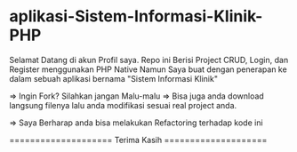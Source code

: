 # aplikasi-Sistem-Informasi-Klinik-PHP

Selamat Datang di akun Profil saya. Repo ini Berisi Project CRUD, Login, dan Register menggunakan PHP Native
Namun Saya buat dengan penerapan ke dalam sebuah aplikasi bernama "Sistem Informasi Klinik"

=> Ingin Fork? Silahkan jangan Malu-malu 
=> Bisa juga anda download langsung filenya lalu anda modifikasi sesuai real project anda.

=> Saya Berharap anda bisa melakukan Refactoring terhadap kode ini

   ==================== Terima Kasih ====================

